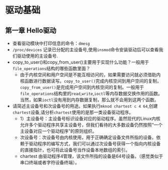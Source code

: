 # 驱动基础

## 第一章 Hello驱动

-  查看驱动模块中打印信息的命令：`dmesg`
- `/proc/devices` 记录已分配的主设备号,使用`insmod`命令安装驱动后可以查看我们驱动使用的主设备号.
- copy_to_user()和copy_from_user()主要用于实现什么功能？一般用于`file_operations`结构的哪些函数里面？
  - 由于内核空间和用户空间是不能互相访问的，如果需要访问就必须借助内核函数进行数据读写。`copy_to_user()`完成内核空间到用户空间的复制，`copy_from_user()`是完成用户空间到内核空间的复制。一般用于`file_operations`结构里的`read`,`write`,`ioctl`等内存数据交换作用的函数。当然，如果`ioctl`没有用到内存数据复制，那么就不会用到这两个函数。
- 请简述主设备号和次设备号的用途。如果执行`mknod chartest c 4 64`,创建`chartest`设备,请分析`chartest`使用的是那一类设备驱动程序。
  - 1）主设备号：主设备号标识设备对应的驱动程序。虽然现代的Linux内核允许多个驱动程序共享主设备号，但我们看待的大多数设备仍然按照“一个主设备对应一个驱动程序”的原则组织。 
  - 次设备号：次设备号由内核使用，用于正确确定设备文件所指的设备。依赖于驱动程序的编写方式，我们可以通过次设备号获得一个指向内核设备的直接指针，也可将此设备号当作设备本地数组的索引。
  - chartest 由驱动程序4管理，该文件所指的设备是64号设备。（感觉类似于串口终端或者字符设备终端）。